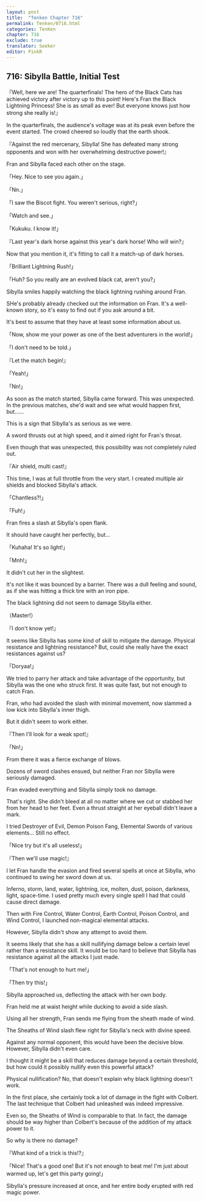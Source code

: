 ```yaml
---
layout: post
title:  "Tenken Chapter 716"
permalink: Tenken/0716.html
categories: TenKen
chapter: 716
exclude: true
translator: Seeker
editor: PinkR
---
```

<h2 id="ch716">716: Sibylla Battle, Initial Test</h2>

<p>『Well, here we are! The quarterfinals! The hero of the Black Cats has achieved victory after victory up to this point! Here's Fran the Black Lightning Princess! She is as small as ever! But everyone knows just how strong she really is!』</p>

<p>In the quarterfinals, the audience's voltage was at its peak even before the event started. The crowd cheered so loudly that the earth shook.</p>

<p>『Against the red mercenary, Sibylla! She has defeated many strong opponents and won with her overwhelming destructive power!』</p>

<p>Fran and Sibylla faced each other on the stage.</p>

<p>「Hey. Nice to see you again.」</p>
<p>「Nn.」</p>
<p>「I saw the Biscot fight. You weren't serious, right?」</p>
<p>「Watch and see.」</p>
<p>「Kukuku. I know it!」</p>
<p>『Last year's dark horse against this year's dark horse! Who will win?』</p>

<p>Now that you mention it, it's fitting to call it a match-up of dark horses.</p>

<p>「Brilliant Lightning Rush!」</p>
<p>「Huh? So you really are an evolved black cat, aren't you?」</p>

<p>Sibylla smiles happily watching the black lightning rushing around Fran.</p>

<p>SHe's probably already checked out the information on Fran. It's a well-known story, so it's easy to find out if you ask around a bit.</p>

<p>It's best to assume that they have at least some information about us.</p>

<p>「Now, show me your power as one of the best adventurers in the world!」</p>
<p>「I don't need to be told.」</p>
<p>『Let the match begin!』</p>
<p>「Yeah!」</p>
<p>「Nn!」</p>

<p>As soon as the match started, Sibylla came forward. This was unexpected. In the previous matches, she'd wait and see what would happen first, but……</p>

<p>This is a sign that Sibylla's as serious as we were.</p>

<p>A sword thrusts out at high speed, and it aimed right for Fran's throat.</p>

<p>Even though that was unexpected, this possibility was not completely ruled out.</p>

<p>『Air shield, multi cast!』</p>

<p>This time, I was at full throttle from the very start. I created multiple air shields and blocked Sibylla's attack.</p>

<p>「Chantless?!」</p>
<p>「Fuh!」</p>

<p>Fran fires a slash at Sibylla's open flank.</p>

<p>It should have caught her perfectly, but…</p>

<p>「Kuhaha! It's so light!」</p>
<p>「Mnh!」</p>

<p>It didn't cut her in the slightest.</p>

<p>It's not like it was bounced by a barrier. There was a dull feeling and sound, as if she was hitting a thick tire with an iron pipe.</p>

<p>The black lightning did not seem to damage Sibylla either.</p>

<p>（Master!）</p>
<p>『I don't know yet!』</p>

<p>It seems like Sibylla has some kind of skill to mitigate the damage. Physical resistance and lightning resistance? But, could she really have the exact resistances against us?</p>

<p>「Doryaa!」</p>

<p>We tried to parry her attack and take advantage of the opportunity, but Sibylla was the one who struck first. It was quite fast, but not enough to catch Fran.</p>

<p>Fran, who had avoided the slash with minimal movement, now slammed a low kick into Sibylla's inner thigh.</p>

<p>But it didn't seem to work either.</p>

<p>『Then I'll look for a weak spot!』</p>
<p>「Nn!」</p>

<p>From there it was a fierce exchange of blows.</p>

<p>Dozens of sword clashes ensued, but neither Fran nor Sibylla were seriously damaged.</p>

<p>Fran evaded everything and Sibylla simply took no damage.</p>

<p>That's right. She didn't bleed at all no matter where we cut or stabbed her from her head to her feet. Even a thrust straight at her eyeball didn't leave a mark.</p>

<p>I tried Destroyer of Evil, Demon Poison Fang, Elemental Swords of various elements… Still no effect.</p>

<p>「Nice try but it's all useless!」</p>
<p>『Then we'll use magic!』</p>

<p>I let Fran handle the evasion and fired several spells at once at Sibylla, who continued to swing her sword down at us.</p>

<p>Inferno, storm, land, water, lightning, ice, molten, dust, poison, darkness, light, space-time. I used pretty much every single spell I had that could cause direct damage.</p>

<p>Then with Fire Control, Water Control, Earth Control, Poison Control, and Wind Control, I launched non-magical elemental attacks.</p>

<p>However, Sibylla didn't show any attempt to avoid them.</p>

<p>It seems likely that she has a skill nullifying damage below a certain level rather than a resistance skill. It would be too hard to believe that Sibylla has resistance against all the attacks I just made.</p>

<p>「That's not enough to hurt me!」</p>
<p>「Then try this!」</p>

<p>Sibylla approached us, deflecting the attack with her own body.</p>

<p>Fran held me at waist height while ducking to avoid a side slash.</p>

<p>Using all her strength, Fran sends me flying from the sheath made of wind.</p>

<p>The Sheaths of Wind slash flew right for Sibylla's neck with divine speed.</p>

<p>Against any normal opponent, this would have been the decisive blow. However, Sibylla didn't even care.</p>

<p>I thought it might be a skill that reduces damage beyond a certain threshold, but how could it possibly nullify even this powerful attack?</p>

<p>Physical nullification? No, that doesn't explain why black lightning doesn't work.</p>

<p>In the first place, she certainly took a lot of damage in the fight with Colbert. The last technique that Colbert had unleashed was indeed impressive.</p>

<p>Even so, the Sheaths of Wind is comparable to that. In fact, the damage should be way higher than Colbert's because of the addition of my attack power to it.</p>

<p>So why is there no damage?</p>

<p>『What kind of a trick is this!?』</p>
<p>「Nice! That's a good one! But it's not enough to beat me! I'm just about warmed up, let's get this party going!」</p>

<p>Sibylla's pressure increased at once, and her entire body erupted with red magic power.</p>



